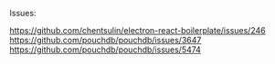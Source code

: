 Issues:

https://github.com/chentsulin/electron-react-boilerplate/issues/246
https://github.com/pouchdb/pouchdb/issues/3647
https://github.com/pouchdb/pouchdb/issues/5474